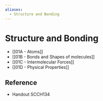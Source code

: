 ```yaml
---
aliases:
  - Structure and Bonding
---
```


# Structure and Bonding

- [[01A - Atoms]]
- [[01B - Bonds and Shapes of molecules]]
- [[01C - Intermolecular Forces]]
- [[01D - Physical Properties]]

## Reference

- Handout SCCH134
